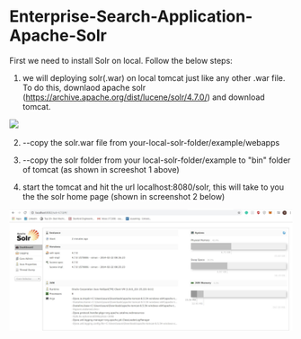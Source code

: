 # Enterprise-Search-Application-Apache-Solr


First we need to install Solr on local.
Follow the below steps:
1) we will deploying solr(.war) on local tomcat just like any other .war file. To do this, downlaod apache solr (https://archive.apache.org/dist/lucene/solr/4.7.0/) and download tomcat.&nbsp;

![](screeshots/1.JPG)

2) --copy the solr.war file from your-local-solr-folder/example/webapps &nbsp;
3) --copy the solr folder  from your local-solr-folder/example to "bin" folder of tomcat (as shown in screeshot 1 above)&nbsp;

4) start the tomcat and hit the url localhost:8080/solr, this will take to you the the solr home page (shown in screenshot 2 below)&nbsp;

![](screenshots/2.JPG)
